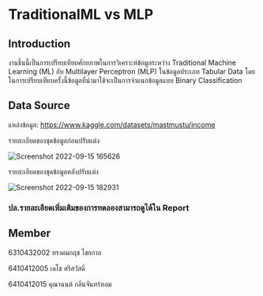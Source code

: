 # TraditionalML vs MLP

## Introduction

งานชิ้นนี้เป็นการเปรียบเทียบศักยภาพในการวิเคราะห์ข้อมูลระหว่าง Traditional Machine Learning (ML) กับ Multilayer Perceptron (MLP) ในข้อมูลประเภท Tabular Data โดยในการเปรียบเทียบครั้งนี้ข้อมูลที่นำมาใช้จะเป็นการจำแนกข้อมูลแบบ Binary Classification 

## Data Source
แหล่งข้อมูล: https://www.kaggle.com/datasets/mastmustu/income

รายละเอียดของชุดข้อมูลก่อนปรับแต่ง

![Screenshot 2022-09-15 165626](https://user-images.githubusercontent.com/94518867/190385191-f73b2880-1aee-471d-830c-3de433459128.jpg)


รายละเอียดของชุดข้อมูลหลังปรับแต่ง

![Screenshot 2022-09-15 182931](https://user-images.githubusercontent.com/94518867/190392710-65d88799-b625-4af1-870f-0f912c31f826.jpg)

### ปล.รายละเอียดเพิ่มเติมของการทดลองสามารถดูได้ใน Report

## Member
6310432002  ทรงคมกฤช ไชยกาล 

6410412005  เดโช ศรีสวัสดิ์ 

6410412015  คุณานนต์ กลิ่นจันทร์หอม
